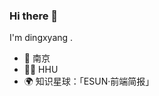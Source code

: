 ### Hi there 👋

I'm dingxyang .

- 📍 南京
- 👨‍🎓 HHU
- 🌍 知识星球：「ESUN·前端简报」

<!-- 
[![dingxyang's github stats](https://github-readme-stats.vercel.app/api?username=dingxyang&hide=&hide=prs,contribs)](https://github.com/anuraghazra/github-readme-stats) -->

<!--
**dingxyang/dingxyang** is a ✨ _special_ ✨ repository because its `README.md` (this file) appears on your GitHub profile.

Here are some ideas to get you started:

- 🔭 I’m currently working on ...
- 🌱 I’m currently learning ...
- 👯 I’m looking to collaborate on ...
- 🤔 I’m looking for help with ...
- 💬 Ask me about ...
- 📫 How to reach me: ...
- 😄 Pronouns: ...
- ⚡ Fun fact: ...
-->
